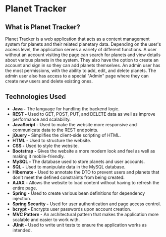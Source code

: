 # Planet Tracker
## What is Planet Tracker?
Planet Tracker is a web application that acts as a content management system for planets and their related planetary data. Depending on the user's access level, the application serves a variety of different functions. A user without an account visiting the page can search for planets and view details about various planets in the system. They also have the option to create an account and sign in so they can add planets themselves. An admin user has the most permissions, with the ability to add, edit, and delete planets. The admin user also has access to a special "Admin" page where they can create new users and delete existing ones.

## Technologies Used
- **Java -** The language for handling the backend logic.
- **REST -** Used to GET, POST, PUT, and DELETE data as well as improve performance and scalability.
- **JavaScript -** Used to make the website more responsive and communicate data to the REST endpoints.
- **jQuery -** Simplifies the client-side scripting of HTML.
- **HTML -** Used to structure the website.
- **CSS -** Used to style the website.
- **Bootstrap -** Gives the website a more modern look and feel as well as making it mobile-friendly.
- **MySQL -** The database used to store planets and user accounts.
- **SQL -** Used to manipulate data in the MySQL database.
- **Hibernate -** Used to annotate the DTO to prevent users and planets that don't meet the defined constraints from being created.
- **AJAX -** Allows the website to load content without having to refresh the entire page.
- **Spring -** Used to create various bean definitions for dependency injection.
- **Spring Security -** Used for user authentication and page access control.
- **bcrypt -** Encrypts user passwords upon account creation.
- **MVC Pattern -** An architectural pattern that makes the application more scalable and easier to work with.
- **JUnit -** Used to write unit tests to ensure the application works as intended.
